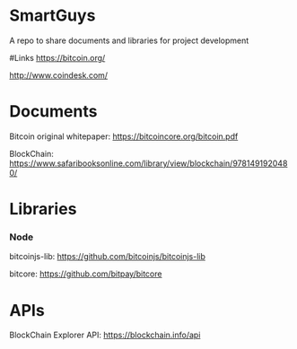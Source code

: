 # SmartGuys
A repo to share documents and libraries for project development

#Links
https://bitcoin.org/

http://www.coindesk.com/

#  Documents
Bitcoin original whitepaper: https://bitcoincore.org/bitcoin.pdf

BlockChain: https://www.safaribooksonline.com/library/view/blockchain/9781491920480/

# Libraries
### Node
bitcoinjs-lib: https://github.com/bitcoinjs/bitcoinjs-lib

bitcore: https://github.com/bitpay/bitcore

# APIs
BlockChain Explorer API: https://blockchain.info/api
